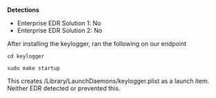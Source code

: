 **Detections**
* Enterprise EDR Solution 1: No
* Enterprise EDR Solution 2: No

After installing the keylogger, ran the following on our endpoint

`cd keylogger`

`sudo make startup`

This creates /Library/LaunchDaemons/keylogger.plist  as a launch item. Neither EDR detected or prevented this.
